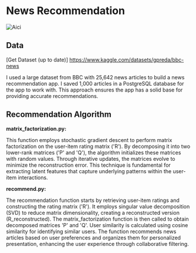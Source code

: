 # News Recommendation

![Aici](NewsRecommendation/NewsRecommendation.gif)

## Data

[Get Dataset (up to date)] https://www.kaggle.com/datasets/gpreda/bbc-news

I used a large dataset from BBC with 25,642 news articles to build a news recommendation app. I saved 1,000 articles in a PostgreSQL database for the app to work with. This approach ensures the app has a solid base for providing accurate recommendations.

## Recommendation Algorithm 

**matrix_factorization.py:**

This function employs stochastic gradient descent to perform matrix factorization on the user-item rating matrix ('R'). By decomposing it into two lower-rank matrices ('P' and 'Q'), the algorithm initializes these matrices with random values. Through iterative updates, the matrices evolve to minimize the reconstruction error. This technique is fundamental for extracting latent features that capture underlying patterns within the user-item interactions.

**recommend.py:**

The recommendation function starts by retrieving user-item ratings and constructing the rating matrix ('R'). It employs singular value decomposition (SVD) to reduce matrix dimensionality, creating a reconstructed version (R_reconstructed). The matrix_factorization function is then called to obtain decomposed matrices 'P' and 'Q'. User similarity is calculated using cosine similarity for identifying similar users. The function recommends news articles based on user preferences and organizes them for personalized presentation, enhancing the user experience through collaborative filtering.
